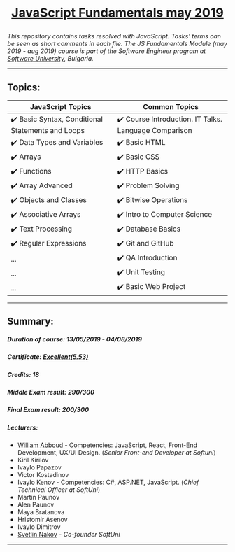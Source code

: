 # <a href="https://softuni.bg/trainings/2343/js-fundamentals-may-2019" rel="JavaScript Fundamentals"><p align="center"> JavaScript Fundamentals may 2019<p></a>

_This repository contains tasks resolved with JavaScript. Tasks' terms can be seen as short comments in each file. The JS Fundamentals Module (may 2019 - aug 2019) course is part of the Software Engineer program at [Software University](https://about.softuni.bg/), Bulgaria._

---

## Topics:
JavaScript Topics | Common Topics
----------------- | -------------
:heavy_check_mark: Basic Syntax, Conditional Statements and Loops | :heavy_check_mark: Course Introduction. IT Talks. Language Comparison
:heavy_check_mark: Data Types and Variables | :heavy_check_mark: Basic HTML
:heavy_check_mark: Arrays | :heavy_check_mark: Basic CSS
:heavy_check_mark: Functions | :heavy_check_mark: HTTP Basics
:heavy_check_mark: Array Advanced | :heavy_check_mark: Problem Solving
:heavy_check_mark: Objects and Classes | :heavy_check_mark: Bitwise Operations
:heavy_check_mark: Associative Arrays | :heavy_check_mark: Intro to Computer Science
:heavy_check_mark: Text Processing | :heavy_check_mark: Database Basics
:heavy_check_mark: Regular Expressions | :heavy_check_mark: Git and GitHub
... | :heavy_check_mark: QA Introduction
... | :heavy_check_mark: Unit Testing
... | :heavy_check_mark: Basic Web Project

---

## Summary:

##### Duration of course: _13/05/2019 - 04/08/2019_

##### Certificate: _[Еxcellent(5.53)]()_

##### Credits: _18_

##### Middle Exam result: _290/300_

##### Final Exam result: _200/300_

##### Lecturers:
* [William Abboud](https://softuni.bg/users/profile/show/williamabboud) - Competencies: JavaScript, React, Front-End Development, UX/UI Design. (_Senior Front-end Developer at Softuni_)
* Kiril Kirilov
* Ivaylo Papazov
* Victor Kostadinov
* Ivaylo Kenov - Competencies: C#, ASP.NET, JavaScript. (_Chief Technical Officer at SoftUni_)
* Martin Paunov
* Alen Paunov
* Maya Bratanova
* Hristomir Asenov
* Ivaylo Dimitrov
* [Svetlin Nakov](https://softuni.bg/users/profile/show/nakov) - _Co-founder SoftUni_

---
